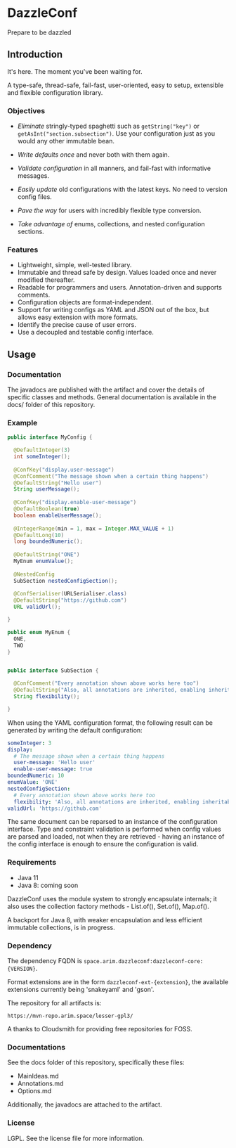 
# DazzleConf

Prepare to be dazzled

## Introduction

It's here. The moment you've been waiting for.

A type-safe, thread-safe, fail-fast, user-oriented, easy to setup, extensible and flexible configuration library.

### Objectives

* *Eliminate* stringly-typed spaghetti such as `getString("key")` or `getAsInt("section.subsection")`. Use your configuration just as you would any other immutable bean.

* *Write defaults once* and never both with them again.

* *Validate configuration* in all manners, and fail-fast with informative messages.

* *Easily update* old configurations with the latest keys. No need to version config files.

* *Pave the way* for users with incredibly flexible type conversion.

* *Take advantage of* enums, collections, and nested configuration sections.

### Features

* Lightweight, simple, well-tested library.
* Immutable and thread safe by design. Values loaded once and never modified thereafter.
* Readable for programmers and users. Annotation-driven and supports comments.
* Configuration objects are format-independent.
* Support for writing configs as YAML and JSON out of the box, but allows easy extension with more formats.
* Identify the precise cause of user errors.
* Use a decoupled and testable config interface.

## Usage

### Documentation

The javadocs are published with the artifact and cover the details of specific classes and methods. General documentation is available in the docs/ folder of this repository.

### Example

```java
public interface MyConfig {

  @DefaultInteger(3)
  int someInteger();
  
  @ConfKey("display.user-message")
  @ConfComment("The message shown when a certain thing happens")
  @DefaultString("Hello user")
  String userMessage();
  
  @ConfKey("display.enable-user-message")
  @DefaultBoolean(true)
  boolean enableUserMessage();
  
  @IntegerRange(min = 1, max = Integer.MAX_VALUE + 1)
  @DefaultLong(10)
  long boundedNumeric();
  
  @DefaultString("ONE")
  MyEnum enumValue();
  
  @NestedConfig
  SubSection nestedConfigSection();
  
  @ConfSerialiser(URLSerialiser.class)
  @DefaultString("https://github.com")
  URL validUrl();

}

public enum MyEnum {
  ONE,
  TWO
}


public interface SubSection {

  @ConfComment("Every annotation shown above works here too")
  @DefaultString("Also, all annotations are inherited, enabling inheritable config interfaces")
  String flexibility();

}
```

When using the YAML configuration format, the following result can be generated by writing the default configuration:

```yaml
someInteger: 3
display:
  # The message shown when a certain thing happens
  user-message: 'Hello user'
  enable-user-message: true
boundedNumeric: 10
enumValue: 'ONE'
nestedConfigSection:
  # Every annotation shown above works here too
  flexibility: 'Also, all annotations are inherited, enabling inheritable config interfaces'
validUrl: 'https://github.com'
```

The same document can be reparsed to an instance of the configuration interface. Type and constraint validation is performed when config values are parsed and loaded, not when they are retrieved - having an instance of the config interface is enough to ensure the configuration is valid.

### Requirements

* Java 11
* Java 8: coming soon

DazzleConf uses the module system to strongly encapsulate internals; it also uses the collection factory methods - List.of(), Set.of(), Map.of().

A backport for Java 8, with weaker encapsulation and less efficient immutable collections, is in progress.

### Dependency

The dependency FQDN is `space.arim.dazzleconf:dazzleconf-core:{VERSION}`.

Format extensions are in the form `dazzleconf-ext-{extension}`, the available extensions currently being 'snakeyaml' and 'gson'.

The repository for all artifacts is:

```
https://mvn-repo.arim.space/lesser-gpl3/
```

A thanks to Cloudsmith for providing free repositories for FOSS.

### Documentations

See the docs folder of this repository, specifically these files:

* MainIdeas.md
* Annotations.md
* Options.md

Additionally, the javadocs are attached to the artifact.

### License

LGPL. See the license file for more information.
